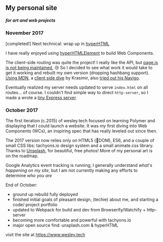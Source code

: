## My personal site

##### for art and web projects

### November 2017

[completed!] Next technical: wrap up in [hyperHTML](https://viperhtml.js.org/)

I have really enjoyed using [hyperHTMLElement](https://github.com/WebReflection/hyperHTML-Element) to build Web Components.

The client-side routing was quite the project!
I really like the API, but [page.js is not being maintained](https://github.com/visionmedia/page.js/issues/384), 😢
So I decided to see what work it would take to get it working and rebuilt my own version (dropping hashbang support).
[Using MDN](https://developer.mozilla.org/en-US/docs/Web/API/History_API), a [client side dive](http://krasimirtsonev.com/blog/article/deep-dive-into-client-side-routing-navigo-pushstate-hash) by Krasimir, also [tried out his Navigo](https://github.com/krasimir/navigo).

Eventually realized my server needs updated to serve `index.html` on all routes... of course.
I couldn't find simple way to direct `http-server`, so I made a wrote a [tiny Express server](https://github.com/WesleyDRobinson/tachy-home/blob/master/server.js).

### October 2017

The first iteration (c.2015) of wesley.tech focused on learning Polymer and displaying that I could launch a website.
It was my first diving into Web Components (WCs), an inspiring spec that has really leveled out since then.

The 2017 version now relies only on HTML5 (💚DOM), ES6, and a couple of small CSS libs: tachyons.io design system and a small animate.css library. Thanks to [Unsplash](https://unsplash.com/), for beautiful, free photos! More of my personal art is on the roadmap.

Google Analytics event tracking is running; I generally understand *what's happening on my site*, but I am not currently making any efforts to determine *who you are*

End of October:
* ground up rebuild fully deployed
* finished initial goals of pleasant design, (techie) about me, and starting a code/ project portfolio
* updated to Webpack for build and dev from Browserify/Watchify + http-server
* becoming more comfortable and powerful with tachyons.io
* major open source find: unsplash.com & hyperHTML

visit the site at https://www.wesley.tech
